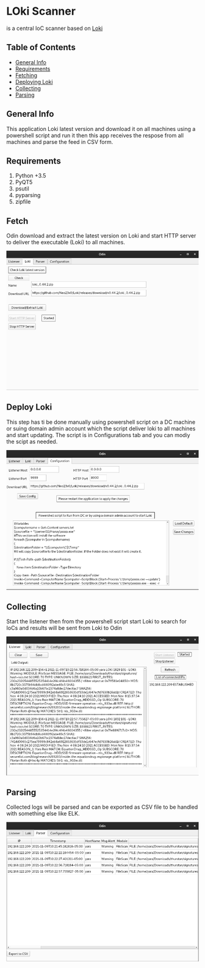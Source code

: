 # LOki Scanner
 is a central IoC scanner based on [Loki](https://github.com/Neo23x0/Loki)

##  Table of Contents
- [General Info](#General_Info)
- [Requirements](#Requirements)
- [Fetching](#Fetch)
- [Deploying Loki](#Deploy_Loki)
- [Collecting](#Collecting)
- [Parsing](#Parsing)

## General Info <a name = "General_Info"></a>
This application  Loki latest version and download it on all machines using a powershell script and run it then this app receives the respose from all machines and parse the feed in CSV form.

## Requirements <a name = "Requirements"></a>
1. Python +3.5
2. PyQT5
3. psutil
4. pyparsing
5. zipfile

## Fetch <a name = "Fetch"></a>
Odin download and extract the latest version on Loki and start HTTP server to deliver the executable (Loki) to all machines.

<kbd>![image](img/fetch.png)</kbd>

## Deploy Loki <a name = "Deploy_Loki"></a>
This step has ti be done manually using powershell script on a DC machine or suing domain admin account which the script deliver loki to all machines and start updating.
The script is in Configurations tab and you can modiy the scipt as needed.

<kbd>![image](img/deploy-loki.png)</kbd>

## Collecting <a name = "Collecting"></a>
Start the listener then from the powershell script start Loki to search for IoCs and results will be sent from Loki to Odin

<kbd>![image](img/collect.png)</kbd>

## Parsing <a name = "Parsing"></a>
Collected logs will be parsed and can be exported as CSV file to be handled with something else like ELK.

<kbd>![image](img/parse.png)</kbd>
